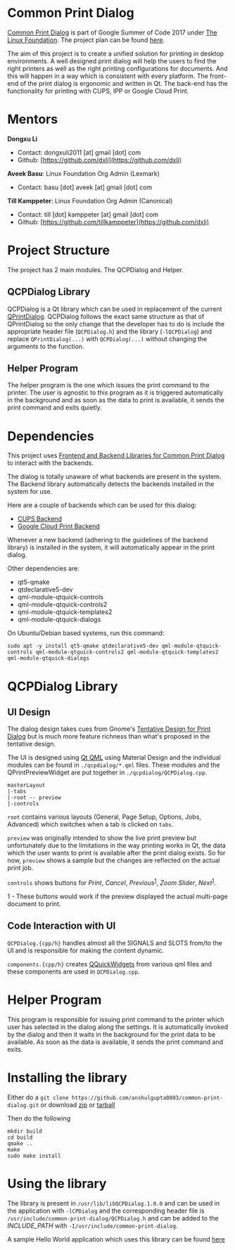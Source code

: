 # Common Print Dialog
[Common Print Dialog](https://summerofcode.withgoogle.com/projects/#4923803856535552) is part of Google Summer of Code 2017 under [The Linux Foundation](https://www.linuxfoundation.org/). The project plan can be found [here](https://docs.google.com/document/d/1OhPCdYRYftfQkuKljjjCNdxcnsm-6TlluyGeQL35tdM/edit).

The aim of this project is to create a unified solution for printing in desktop environments. A well designed print dialog will help the users to find the right printers as well as the right printing configurations for documents. And this will happen in a way which is consistent with every platform. The front-end of the print dialog is ergonomic and written in Qt. The back-end has the functionality for printing with CUPS, IPP or Google Cloud Print.

# Mentors
__Dongxu Li__
- Contact: dongxuli2011 [at] gmail [dot] com
- Github: [https://github.com/dxli](https://github.com/dxli)

__Aveek Basu__: Linux Foundation Org Admin (Lexmark)
- Contact: basu [dot] aveek [at] gmail [dot] com

__Till Kamppeter__: Linux Foundation Org Admin (Canonical)
- Contact: till [dot] kamppeter [at] gmail [dot] com
- Github: [https://github.com/tillkamppeter](https://github.com/dxli)

# Project Structure
The project has 2 main modules. The QCPDialog and Helper.

## QCPDialog Library
QCPDialog is a Qt library which can be used in replacement of the current [QPrintDialog](https://doc.qt.io/qt-5/qprintdialog.html). QCPDialog follows the exact same structure as that of QPrintDialog so the only change that the developer has to do is include the appropriate header file (`QCPDialog.h`) and the library (`-lQCPDialog`) and replace `QPrintDialog(...)` with `QCPDialog(...)` without changing the arguments to the function.

## Helper Program
The helper program is the one which issues the print command to the printer. The user is agnostic to this program as it is triggered automatically in the background and as soon as the data to print is available, it sends the print command and exits quietly.

# Dependencies
This project uses [Frontend and Backend Libraries for Common Print Dialog](https://github.com/NilanjanaLodh/OpenPrinting_CPD_Libraries) to interact with the backends.

The dialog is totally unaware of what backends are present in the system. The Backend library automatically detects the backends installed in the system for use.

Here are a couple of backends which can be used for this dialog:
- [CUPS Backend](https://github.com/NilanjanaLodh/OpenPrinting_CUPS_Backend)
- [Google Cloud Print Backend](https://github.com/dracarys09/gcp-backend)

Whenever a new backend (adhering to the guidelines of the backend library) is installed in the system, it will automatically appear in the print dialog.

Other dependencies are:
- qt5-qmake
- qtdeclarative5-dev
- qml-module-qtquick-controls
- qml-module-qtquick-controls2
- qml-module-qtquick-templates2
- qml-module-qtquick-dialogs

On Ubuntu/Debian based systems, run this command:
```
sudo apt -y install qt5-qmake qtdeclarative5-dev qml-module-qtquick-controls qml-module-qtquick-controls2 qml-module-qtquick-templates2 qml-module-qtquick-dialogs
```
# QCPDialog Library
## UI Design
The dialog design takes cues from Gnome's [Tentative Design for Print Dialog](https://wiki.gnome.org/Design/OS/Printing#Tentative_Design) but is much more feature richness than what's proposed in the tentative design.

The UI is designed using [Qt QML](https://doc.qt.io/qt-5/qtqml-index.html) using Material Design and the individual modules can be found in `./qcpdialog/*.qml` files. These modules and the QPrintPreviewWidget are put together in `./qcpdialog/QCPDialog.cpp`.

```
masterLayout
|-tabs
|-root -- preview
|-controls
```

`root` contains various layouts (General, Page Setup, Options, Jobs, Advanced) which switches when a tab is clicked on `tabs`.

`preview` was originally intended to show the live print preview but unfortunately due to the limitations in the way printing works in Qt, the data which the user wants to print is available after the print dialog exists. So for now, `preview` shows a sample but the changes are reflected on the actual print job.

`controls` shows buttons for _Print_, _Cancel_, _Previous_<sup>[1](#footnote1)</sup>, _Zoom Slider_, _Next_<sup>[1](#1)</sup>.

<a name="#footnote1">1</a> - These buttons would work if the preview displayed the actual multi-page document to print.

## Code Interaction with UI
`QCPDialog.{cpp/h}` handles almost all the SIGNALS and SLOTS from/to the UI and is responsible for making the content dynamic.

`components.{cpp/h}` creates [QQuickWidgets](https://doc.qt.io/qt-5/qquickwidget.html) from various qml files and these components are used in `QCPDialog.cpp`.

# Helper Program
This program is responsible for issuing print command to the printer which user has selected in the dialog along the settings. It is automatically invoked by the dialog and then it waits in the background for the print data to be available. As soon as the data is available, it sends the print command and exits.

# Installing the library
Either do a `git clone https://github.com/anshulgupta0803/common-print-dialog.git` or download [zip](https://github.com/anshulgupta0803/common-print-dialog/zipball/master) or [tarball](https://github.com/anshulgupta0803/common-print-dialog/tarball/master)

Then do the following
```
mkdir build
cd build
qmake ..
make
sudo make install
```
# Using the library
The library is present in `/usr/lib/libQCPDialog.1.0.0` and can be used in the application with `-lCPDialog` and the corresponding header file is `/usr/include/common-print-dialog/QCPDialog.h` and can be added to the _INCLUDE_PATH_ with `-I/usr/include/common-print-dialog`.

A sample Hello World application which uses this library can be found [here](https://github.com/anshulgupta0803/printTest)
